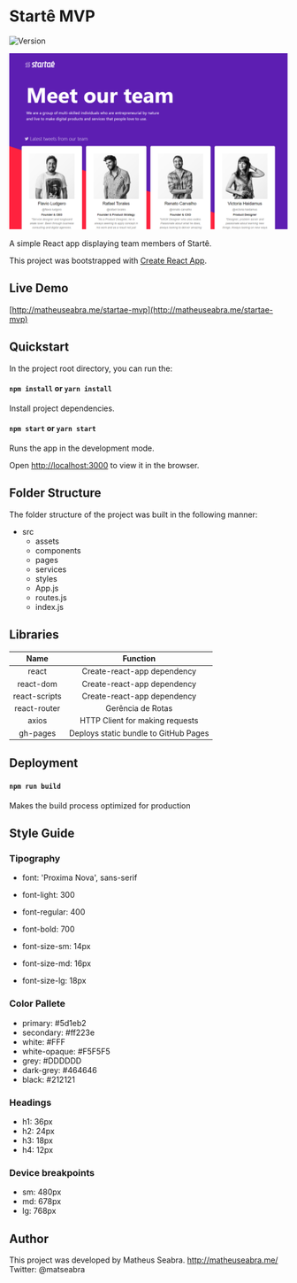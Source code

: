 # Startê MVP

![Version](https://img.shields.io/badge/version-1.0-green.svg)

![Startaê MVP](https://github.com/matheuseabra/startae-mvp/blob/master/public/StartaeHomepage.png)

A simple React app displaying team members of Startê.

This project was bootstrapped with [Create React App](https://github.com/facebook/create-react-app).

## Live Demo

[http://matheuseabra.me/startae-mvp](http://matheuseabra.me/startae-mvp)

## Quickstart

In the project root directory, you can run the:

#### `npm install` or `yarn install`

Install project dependencies. 

#### `npm start` or `yarn start`

Runs the app in the development mode.

Open [http://localhost:3000](http://localhost:3000) to view it in the browser.

## Folder Structure

The folder structure of the project was built in the following manner:

- src
  - assets
  - components
  - pages
  - services
  - styles
  - App.js
  - routes.js
  - index.js

## Libraries

Name| Function
|:---:| :-----:|
react | Create-react-app dependency
react-dom | Create-react-app dependency
react-scripts | Create-react-app dependency
react-router | Gerência de Rotas
axios | HTTP Client for making requests
gh-pages | Deploys static bundle to GitHub Pages

## Deployment

#### `npm run build`

Makes the build process optimized for production

## Style Guide

### Tipography

- font: 'Proxima Nova', sans-serif
- font-light: 300
- font-regular: 400
- font-bold: 700

- font-size-sm: 14px
- font-size-md: 16px
- font-size-lg: 18px

### Color Pallete

  - primary: #5d1eb2
  - secondary: #ff223e
  - white: #FFF
  - white-opaque: #F5F5F5
  - grey: #DDDDDD
  - dark-grey: #464646
  - black: #212121

### Headings

- h1: 36px
- h2: 24px
- h3: 18px
- h4: 12px

### Device breakpoints

- sm: 480px
- md: 678px
- lg: 768px

## Author

This project was developed by Matheus Seabra.
http://matheuseabra.me/
Twitter: @matseabra
